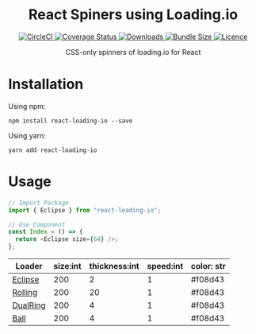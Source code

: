 <h1 align="center">React Spiners using Loading.io</h1>

<p align="center">
  <a href="https://circleci.com/gh/imkrunal/react-loading-io">
    <img
      src="https://circleci.com/gh/imkrunal/react-loading-io.svg?style=svg&circle-token=6e459838eadd0d02dedb05352df7d2f3e0590168"
      alt="CircleCI"
    />
  </a>
  <a href='https://coveralls.io/github/imkrunal/react-loading-io?branch=master'>
    <img
      src='https://coveralls.io/repos/github/imkrunal/react-loading-io/badge.svg?branch=master'
      alt='Coverage Status'
    />
  </a>
  <a href='https://www.npmjs.com/package/react-loading-io'>
    <img
      src='https://img.shields.io/npm/dt/react-loading-io.svg'
      alt='Downloads'
    />
  </a>
  <a href='https://www.npmjs.com/package/react-loading-io'>
    <img
      src='https://img.shields.io/bundlephobia/minzip/react-loading-io.svg'
      alt='Bundle Size'
    />
  </a>
  <a href='https://github.com/imkrunal/react-loading-io/blob/master/LICENSE'>
    <img
      src='https://img.shields.io/github/license/imkrunal/react-loading-io.svg'
      alt='Licence'
    />
  </a>
</p>

<p align="center">CSS-only spinners of loading.io for React</p>

# Installation

Using npm:

```shell
npm install react-loading-io --save
```

Using yarn:

```shell
yarn add react-loading-io
```

# Usage

```javascript
// Import Package
import { Eclipse } from "react-loading-io";

// Use Component
const Index = () => {
  return <Eclipse size={64} />;
};
```

| Loader                                                                                  | size:int | thickness:int | speed:int | color: str |
| --------------------------------------------------------------------------------------- | -------- | ------------- | --------- | ---------- |
| [Eclipse](https://imkrunal.github.io/react-loading-io/?path=/story/spinners--eclipse)   | 200      | 2             | 1         | #f08d43    |
| [Rolling](https://imkrunal.github.io/react-loading-io/?path=/story/spinners--rolling)   | 200      | 20            | 1         | #f08d43    |
| [DualRing](https://imkrunal.github.io/react-loading-io/?path=/story/spinners--dualring) | 200      | 4             | 1         | #f08d43    |
| [Ball](https://imkrunal.github.io/react-loading-io/?path=/story/spinners--ball)         | 200      | 4             | 1         | #f08d43    |
